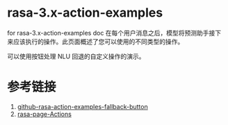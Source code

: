 # rasa-3.x-action-examples
for rasa-3.x-action-examples doc
在每个用户消息之后，模型将预测助手接下来应该执行的操作。此页面概述了您可以使用的不同类型的操作。


可以使用按钮处理 NLU 回退的自定义操作的演示。

# 参考链接
1. [github-rasa-action-examples-fallback-button](https://github.com/RasaHQ/rasa-action-examples/tree/main/fallback-button)
2. [rasa-page-Actions](https://rasa.com/docs/rasa/actions/)